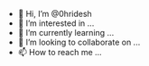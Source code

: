 - 👋 Hi, I’m @0hridesh
- 👀 I’m interested in ...
- 🌱 I’m currently learning ...
- 💞️ I’m looking to collaborate on ...
- 📫 How to reach me ...

<!---
0hridesh/0hridesh is a ✨ special ✨ repository because its `README.md` (this file) appears on your GitHub profile.
You can click the Preview link to take a look at your changes.
--->
